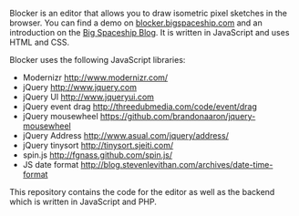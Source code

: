 Blocker is an editor that allows you to draw isometric pixel sketches in the browser.
You can find a demo on [blocker.bigspaceship.com](http://blocker.bigspaceship.com) and an introduction on the 
[Big Spaceship Blog](http://www.bigspaceship.com/2012/03/introducing-blocker/).
It is written in JavaScript and uses HTML and CSS.

Blocker uses the following JavaScript libraries:

- Modernizr http://www.modernizr.com/
- jQuery http://www.jquery.com
- jQuery UI http://www.jqueryui.com
- jQuery event drag http://threedubmedia.com/code/event/drag
- jQuery mousewheel https://github.com/brandonaaron/jquery-mousewheel
- jQuery Address http://www.asual.com/jquery/address/
- jQuery tinysort http://tinysort.sjeiti.com/
- spin.js http://fgnass.github.com/spin.js/
- JS date format http://blog.stevenlevithan.com/archives/date-time-format

This repository contains the code for the editor as well as the backend which is written in JavaScript and PHP.